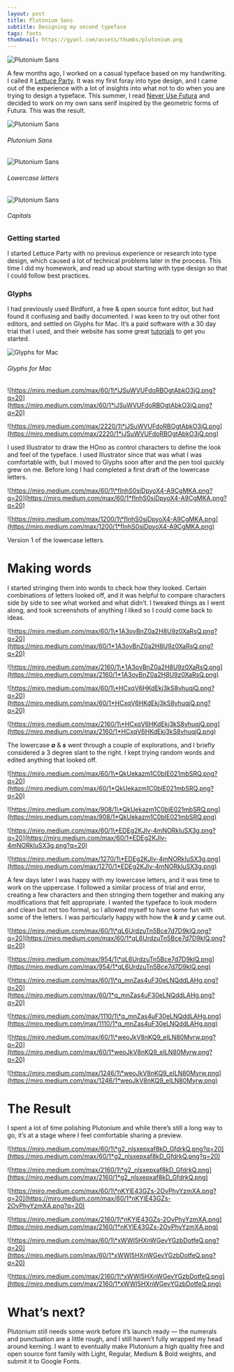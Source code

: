 ```yaml
---
layout: post
title: Plutonium Sans
subtitle: Designing my second typeface
tags: fonts
thumbnail: https://gyanl.com/assets/thumbs/plutonium.png
---
```


![Plutonium Sans](https://gyanl.com/assets/plutonium.png)

A few months ago, I worked on a casual typeface based on my handwriting. I called it [Lettuce Party](/lettuce-party). It was my first foray into type design, and I came out of the experience with a lot of insights into what not to do when you are trying to design a typeface. This summer, I read [Never Use Futura](http://www.neverusefutura.com/) and decided to work on my own sans serif inspired by the geometric forms of Futura. This was the result.

![Plutonium Sans](https://gyanl.com/assets/plutonium-sample.png)

###### Plutonium Sans

![Plutonium Sans](https://gyanl.com/assets/plutonium-lower.png)

###### Lowercase letters

![Plutonium Sans](https://gyanl.com/assets/plutonium-capitals.png)

###### Capitals

### Getting started

I started Lettuce Party with no previous experience or research into type design, which caused a lot of technical problems later in the process. This time I did my homework, and read up about starting with type design so that I could follow best practices.

### Glyphs

I had previously used Birdfont, a free & open source font editor, but had found it confusing and badly documented. I was keen to try out other font editors, and settled on Glyphs for Mac. It’s a paid software with a 30 day trial that I used, and their website has some great [tutorials](https://glyphsapp.com/tutorials) to get you started.

![Glyphs for Mac](https://gyanl.com/assets/glyphs-characterset.png)

###### Glyphs for Mac

![https://miro.medium.com/max/60/1\*iJSuWVUFdoRBOgtAbkO3jQ.png?q=20](https://miro.medium.com/max/60/1*iJSuWVUFdoRBOgtAbkO3jQ.png?q=20)

![https://miro.medium.com/max/2220/1\*iJSuWVUFdoRBOgtAbkO3jQ.png](https://miro.medium.com/max/2220/1*iJSuWVUFdoRBOgtAbkO3jQ.png)

I used Illustrator to draw the HOno as control characters to define the look and feel of the typeface. I used Illustrator since that was what I was comfortable with, but I moved to Glyphs soon after and the pen tool quickly grew on me. Before long I had completed a first draft of the lowercase letters.

![https://miro.medium.com/max/60/1\*fInhS0sjDpyoX4-A9CgMKA.png?q=20](https://miro.medium.com/max/60/1*fInhS0sjDpyoX4-A9CgMKA.png?q=20)

![https://miro.medium.com/max/1200/1\*fInhS0sjDpyoX4-A9CgMKA.png](https://miro.medium.com/max/1200/1*fInhS0sjDpyoX4-A9CgMKA.png)

Version 1 of the lowercase letters.

# **Making words**

I started stringing them into words to check how they looked. Certain combinations of letters looked off, and it was helpful to compare characters side by side to see what worked and what didn’t. I tweaked things as I went along, and took screenshots of anything I liked so I could come back to ideas.

![https://miro.medium.com/max/60/1\*1A3ovBnZ0a2H8U9z0XaRsQ.png?q=20](https://miro.medium.com/max/60/1*1A3ovBnZ0a2H8U9z0XaRsQ.png?q=20)

![https://miro.medium.com/max/2160/1\*1A3ovBnZ0a2H8U9z0XaRsQ.png](https://miro.medium.com/max/2160/1*1A3ovBnZ0a2H8U9z0XaRsQ.png)

![https://miro.medium.com/max/60/1\*HCxqV6HKdEkj3kS8vhuqjQ.png?q=20](https://miro.medium.com/max/60/1*HCxqV6HKdEkj3kS8vhuqjQ.png?q=20)

![https://miro.medium.com/max/2160/1\*HCxqV6HKdEkj3kS8vhuqjQ.png](https://miro.medium.com/max/2160/1*HCxqV6HKdEkj3kS8vhuqjQ.png)

The lowercase **_a_** & **_s_** went through a couple of explorations, and I briefly considered a 3 degree slant to the right. I kept trying random words and edited anything that looked off.

![https://miro.medium.com/max/60/1\*QkUekazm1C0bIE021mbSRQ.png?q=20](https://miro.medium.com/max/60/1*QkUekazm1C0bIE021mbSRQ.png?q=20)

![https://miro.medium.com/max/908/1\*QkUekazm1C0bIE021mbSRQ.png](https://miro.medium.com/max/908/1*QkUekazm1C0bIE021mbSRQ.png)

![https://miro.medium.com/max/60/1\*EDEg2KJlv-4mNORkIuSX3g.png?q=20](https://miro.medium.com/max/60/1*EDEg2KJlv-4mNORkIuSX3g.png?q=20)

![https://miro.medium.com/max/1270/1\*EDEg2KJlv-4mNORkIuSX3g.png](https://miro.medium.com/max/1270/1*EDEg2KJlv-4mNORkIuSX3g.png)

A few days later I was happy with my lowercase letters, and it was time to work on the uppercase. I followed a similar process of trial and error, creating a few characters and then stringing them together and making any modifications that felt appropriate. I wanted the typeface to look modern and clean but not too formal, so I allowed myself to have some fun with some of the letters. I was particularly happy with how the **_k_** and **_y_** came out.

![https://miro.medium.com/max/60/1\*qL6UrdzuTn5Bce7d7D9klQ.png?q=20](https://miro.medium.com/max/60/1*qL6UrdzuTn5Bce7d7D9klQ.png?q=20)

![https://miro.medium.com/max/954/1\*qL6UrdzuTn5Bce7d7D9klQ.png](https://miro.medium.com/max/954/1*qL6UrdzuTn5Bce7d7D9klQ.png)

![https://miro.medium.com/max/60/1\*q_mnZas4uF30eLNQddLAHg.png?q=20](https://miro.medium.com/max/60/1*q_mnZas4uF30eLNQddLAHg.png?q=20)

![https://miro.medium.com/max/1110/1\*q_mnZas4uF30eLNQddLAHg.png](https://miro.medium.com/max/1110/1*q_mnZas4uF30eLNQddLAHg.png)

![https://miro.medium.com/max/60/1\*weoJkV8nKQ9_eILN80Myrw.png?q=20](https://miro.medium.com/max/60/1*weoJkV8nKQ9_eILN80Myrw.png?q=20)

![https://miro.medium.com/max/1246/1\*weoJkV8nKQ9_eILN80Myrw.png](https://miro.medium.com/max/1246/1*weoJkV8nKQ9_eILN80Myrw.png)

# **The Result**

I spent a lot of time polishing Plutonium and while there’s still a long way to go, it’s at a stage where I feel comfortable sharing a preview.

![https://miro.medium.com/max/60/1\*g2_nlsxepxaf8kD_GfdrkQ.png?q=20](https://miro.medium.com/max/60/1*g2_nlsxepxaf8kD_GfdrkQ.png?q=20)

![https://miro.medium.com/max/2160/1\*g2_nlsxepxaf8kD_GfdrkQ.png](https://miro.medium.com/max/2160/1*g2_nlsxepxaf8kD_GfdrkQ.png)

![https://miro.medium.com/max/60/1\*nKYlE43GZs-2OvPhyYzmXA.png?q=20](https://miro.medium.com/max/60/1*nKYlE43GZs-2OvPhyYzmXA.png?q=20)

![https://miro.medium.com/max/2160/1\*nKYlE43GZs-2OvPhyYzmXA.png](https://miro.medium.com/max/2160/1*nKYlE43GZs-2OvPhyYzmXA.png)

![https://miro.medium.com/max/60/1\*xWWI5HXnWGevYGzbDotfeQ.png?q=20](https://miro.medium.com/max/60/1*xWWI5HXnWGevYGzbDotfeQ.png?q=20)

![https://miro.medium.com/max/2160/1\*xWWI5HXnWGevYGzbDotfeQ.png](https://miro.medium.com/max/2160/1*xWWI5HXnWGevYGzbDotfeQ.png)

# **What’s next?**

Plutonium still needs some work before it’s launch ready — the numerals and punctuation are a little rough, and I still haven’t fully wrapped my head around kerning. I want to eventually make Plutonium a high quality free and open source font family with Light, Regular, Medium & Bold weights, and submit it to Google Fonts.
